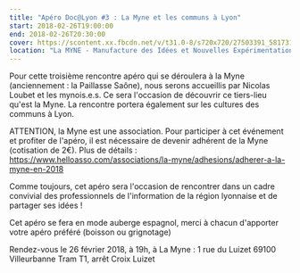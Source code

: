 ```yaml
---
title: "Apéro Doc@Lyon #3 : La Myne et les communs à Lyon"
start: 2018-02-26T19:00:00
end: 2018-02-26T20:30:00
cover: https://scontent.xx.fbcdn.net/v/t31.0-8/s720x720/27503391_581731108831373_3829854724516966132_o.jpg?oh=f6afefc1289482efbcce5032ba2001aa&oe=5B1146F0
location: "La MYNE - Manufacture des Idées et Nouvelles Expérimentations, 1 rue du Luizet, Villeurbanne, 69100"
---
```

 Pour cette troisième rencontre apéro qui se déroulera à la Myne (anciennement : la Paillasse Saône), nous serons accueillis par Nicolas Loubet et les mynois.e.s. Ce sera l'occasion de découvrir ce tiers-lieu qu'est la Myne. La rencontre portera également sur les cultures des communs à Lyon.

ATTENTION, la Myne est une association. Pour participer à cet événement et profiter de l'apéro, il est nécessaire de devenir adhérent de la Myne (cotisation de 2€). Plus de détails : https://www.helloasso.com/associations/la-myne/adhesions/adherer-a-la-myne-en-2018

Comme toujours, cet apéro sera l'occasion de rencontrer dans un cadre convivial des professionnels de l'information de la région lyonnaise et de partager ses idées !

Cet apéro se fera en mode auberge espagnol, merci à chacun d'apporter votre apéro préféré (boisson ou grignotage)

Rendez-vous le 26 février 2018, à 19h, à La Myne :
1 rue du Luizet 69100 Villeurbanne
Tram T1, arrêt Croix Luizet

